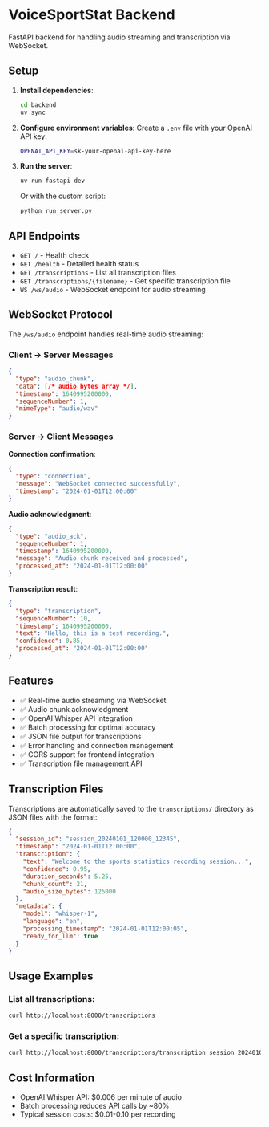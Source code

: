 # VoiceSportStat Backend

FastAPI backend for handling audio streaming and transcription via WebSocket.

## Setup

1. **Install dependencies**:
   ```bash
   cd backend
   uv sync
   ```

2. **Configure environment variables**:
   Create a `.env` file with your OpenAI API key:
   ```bash
   OPENAI_API_KEY=sk-your-openai-api-key-here
   ```

3. **Run the server**:
   ```bash
   uv run fastapi dev
   ```
   
   Or with the custom script:
   ```bash
   python run_server.py
   ```

## API Endpoints

- `GET /` - Health check
- `GET /health` - Detailed health status
- `GET /transcriptions` - List all transcription files
- `GET /transcriptions/{filename}` - Get specific transcription file
- `WS /ws/audio` - WebSocket endpoint for audio streaming

## WebSocket Protocol

The `/ws/audio` endpoint handles real-time audio streaming:

### Client → Server Messages

```json
{
  "type": "audio_chunk",
  "data": [/* audio bytes array */],
  "timestamp": 1640995200000,
  "sequenceNumber": 1,
  "mimeType": "audio/wav"
}
```

### Server → Client Messages

**Connection confirmation**:
```json
{
  "type": "connection",
  "message": "WebSocket connected successfully",
  "timestamp": "2024-01-01T12:00:00"
}
```

**Audio acknowledgment**:
```json
{
  "type": "audio_ack",
  "sequenceNumber": 1,
  "timestamp": 1640995200000,
  "message": "Audio chunk received and processed",
  "processed_at": "2024-01-01T12:00:00"
}
```

**Transcription result**:
```json
{
  "type": "transcription",
  "sequenceNumber": 10,
  "timestamp": 1640995200000,
  "text": "Hello, this is a test recording.",
  "confidence": 0.85,
  "processed_at": "2024-01-01T12:00:00"
}
```

## Features

- ✅ Real-time audio streaming via WebSocket
- ✅ Audio chunk acknowledgment
- ✅ OpenAI Whisper API integration
- ✅ Batch processing for optimal accuracy
- ✅ JSON file output for transcriptions
- ✅ Error handling and connection management
- ✅ CORS support for frontend integration
- ✅ Transcription file management API

## Transcription Files

Transcriptions are automatically saved to the `transcriptions/` directory as JSON files with the format:

```json
{
  "session_id": "session_20240101_120000_12345",
  "timestamp": "2024-01-01T12:00:00",
  "transcription": {
    "text": "Welcome to the sports statistics recording session...",
    "confidence": 0.95,
    "duration_seconds": 5.25,
    "chunk_count": 21,
    "audio_size_bytes": 125000
  },
  "metadata": {
    "model": "whisper-1",
    "language": "en",
    "processing_timestamp": "2024-01-01T12:00:05",
    "ready_for_llm": true
  }
}
```

## Usage Examples

### List all transcriptions:
```bash
curl http://localhost:8000/transcriptions
```

### Get a specific transcription:
```bash
curl http://localhost:8000/transcriptions/transcription_session_20240101_120000_12345_20240101_120005.json
```

## Cost Information

- OpenAI Whisper API: $0.006 per minute of audio
- Batch processing reduces API calls by ~80%
- Typical session costs: $0.01-0.10 per recording
